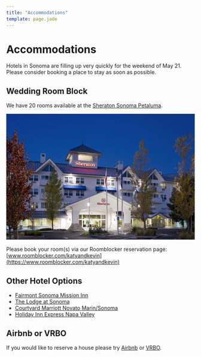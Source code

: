 ```yaml
---
title: "Accommodations"
template: page.jade
---
```


# Accommodations

Hotels in Sonoma are filling up very quickly for the weekend of May 21. Please
consider booking a place to stay as soon as possible.

## Wedding Room Block

We have 20 rooms available at the [Sheraton Sonoma Petaluma][sheraton].

<a href="https://www.roomblocker.com/katyandkevin/sheraton-sonoma-county-petaluma?redirect=true">
  <img class="pure-img" src="/accommodations/sheraton_petaluma.jpg" itemProp="thumbnail" alt="Sheraton Petaluma">
</a>

Please book your room(s) via our Roomblocker reservation page: [www.roomblocker.com/katyandkevin](https://www.roomblocker.com/katyandkevin)

## Other Hotel Options

- [Fairmont Sonoma Mission Inn][fairmont]
- [The Lodge at Sonoma][renaissance]
- [Courtyard Marriott Novato Marin/Sonoma][courtyard]
- [Holiday Inn Express Napa Valley][holidayinn]

## Airbnb or VRBO

If you would like to reserve a house please try [Airbnb](https://www.airbnb.com) or [VRBO](https://www.vrbo.com).

[sheraton]: https://www.roomblocker.com/katyandkevin/sheraton-sonoma-county-petaluma?redirect=true
[fairmont]: http://www.fairmont.com/sonoma/
[renaissance]: http://www.marriott.com/hotels/travel/sfols-the-lodge-at-sonoma-renaissance-resort-and-spa/
[courtyard]: http://www.marriott.com/hotels/travel/sfonv-courtyard-novato-marin-sonoma/
[holidayinn]: http://www.ihg.com/holidayinnexpress/hotels/us/en/american-canyon/ccred/hoteldetail
